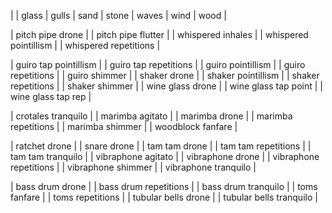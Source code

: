 | | glass | gulls | sand | stone | waves | wind | wood |

| pitch pipe drone |
| pitch pipe flutter |
| whispered inhales |
| whispered pointillism |
| whispered repetitions |

| guiro tap pointillism |
| guiro tap repetitions |
| guiro pointillism |
| guiro repetitions |
| guiro shimmer |
| shaker drone |
| shaker pointillism |
| shaker repetitions |
| shaker shimmer |
| wine glass drone |
| wine glass tap point |
| wine glass tap rep |

| crotales tranquilo |
| marimba agitato |
| marimba drone |
| marimba repetitions |
| marimba shimmer |
| woodblock fanfare |

| ratchet drone |
| snare drone |
| tam tam drone |
| tam tam repetitions |
| tam tam tranquilo |
| vibraphone agitato |
| vibraphone drone |
| vibraphone repetitions |
| vibraphone shimmer |
| vibraphone tranquilo |

| bass drum drone |
| bass drum repetitions |
| bass drum tranquilo |
| toms fanfare |
| toms repetitions |
| tubular bells drone |
| tubular bells tranquilo |

